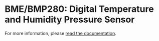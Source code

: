 # BME/BMP280: Digital Temperature and Humidity Pressure Sensor

For more information, please [read the documentation](https://weatherstack.github.io/docs/docs/supported-sensors/BH1750).